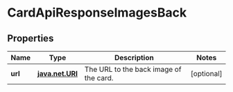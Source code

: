 
# CardApiResponseImagesBack

## Properties
| Name | Type | Description | Notes |
| ------------ | ------------- | ------------- | ------------- |
| **url** | [**java.net.URI**](java.net.URI.md) | The URL to the back image of the card. |  [optional] |



